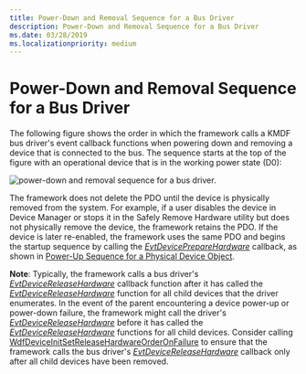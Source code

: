 ```yaml
---
title: Power-Down and Removal Sequence for a Bus Driver
description: Power-Down and Removal Sequence for a Bus Driver
ms.date: 03/28/2019
ms.localizationpriority: medium
---
```


# Power-Down and Removal Sequence for a Bus Driver


The following figure shows the order in which the framework calls a KMDF bus driver's event callback functions when powering down and removing a device that is connected to the bus. The sequence starts at the top of the figure with an operational device that is in the working power state (D0):

![power-down and removal sequence for a bus driver.](images/pdo-powerdown.png)

The framework does not delete the PDO until the device is physically removed from the system. For example, if a user disables the device in Device Manager or stops it in the Safely Remove Hardware utility but does not physically remove the device, the framework retains the PDO. If the device is later re-enabled, the framework uses the same PDO and begins the startup sequence by calling the [*EvtDevicePrepareHardware*](/windows-hardware/drivers/ddi/wdfdevice/nc-wdfdevice-evt_wdf_device_prepare_hardware) callback, as shown in [Power-Up Sequence for a Physical Device Object](power-up-sequence-for-a-bus-driver.md).

**Note**: Typically, the framework calls a bus driver's [*EvtDeviceReleaseHardware*](/windows-hardware/drivers/ddi/wdfdevice/nc-wdfdevice-evt_wdf_device_release_hardware) callback function after it has called the [*EvtDeviceReleaseHardware*](/windows-hardware/drivers/ddi/wdfdevice/nc-wdfdevice-evt_wdf_device_release_hardware) function for all child devices that the driver enumerates.  In the event of the parent encountering a device power-up or power-down failure, the framework might call the driver's [*EvtDeviceReleaseHardware*](/windows-hardware/drivers/ddi/wdfdevice/nc-wdfdevice-evt_wdf_device_release_hardware) before it has called the [*EvtDeviceReleaseHardware*](/windows-hardware/drivers/ddi/wdfdevice/nc-wdfdevice-evt_wdf_device_release_hardware) functions for all child devices.  Consider calling [WdfDeviceInitSetReleaseHardwareOrderOnFailure](/windows-hardware/drivers/ddi/wdfdevice/nf-wdfdevice-wdfdeviceinitsetreleasehardwareorderonfailure) to ensure that the framework calls the bus driver's [*EvtDeviceReleaseHardware*](/windows-hardware/drivers/ddi/wdfdevice/nc-wdfdevice-evt_wdf_device_release_hardware) callback only after all child devices have been removed.



